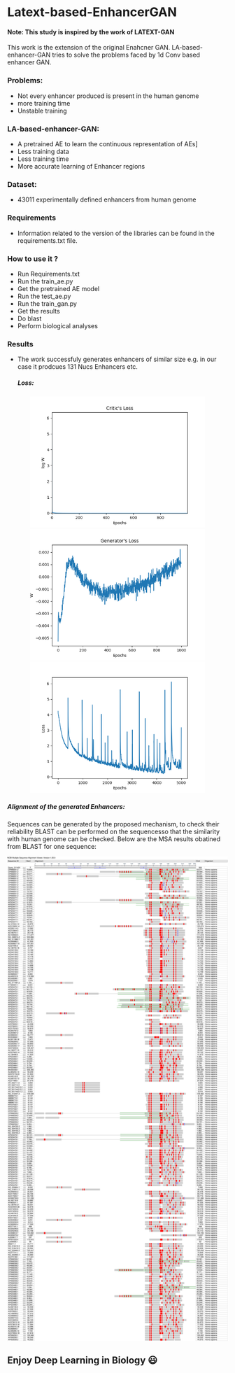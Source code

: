 # Latext-based-EnhancerGAN
#### Note: This study is inspired by the work of LATEXT-GAN

This work is the extension of the original Enahcner GAN. LA-based-enhancer-GAN tries to solve the problems faced by 1d Conv based enhancer GAN.


### Problems:
- Not every enhancer produced is present in the human genome
- more training time
- Unstable training


### LA-based-enhancer-GAN:
- A pretrained AE to learn the continuous representation of AEs]
- Less training data 
- Less training time
- More accurate learning of Enhancer regions



### Dataset:
- 43011 experimentally defined enhancers from human genome

### Requirements
- Information related to the version of the libraries can be found in the requirements.txt file.

### How to use it ?
- Run Requirements.txt
- Run the train_ae.py
- Get the pretrained AE model
- Run the test_ae.py
- Run the train_gan.py
- Get the results
- Do blast
- Perform biological analyses

### Results
- The work successfuly generates enhancers of similar size e.g. in our case it prodcues 131 Nucs Enhancers etc.
  ##### Loss:

<p align="middle"> 
  <img src="/closs.png" width="400" />
  <img src="/gloss.png" width="400" /> 
  <img src="/ae_loss.png" width="400" />
</p>

##### Alignment of the generated Enhancers:
Sequences can be generated by the proposed mechanism, to check their reliability BLAST can be performed on the sequencesso that the similarity with human genome can be checked.    Below are the MSA results obatined from BLAST for one sequence: 

<p align="middle"> 
  <img src="/al1.svg" width="800" />
</p>






## Enjoy Deep Learning in Biology   :smiley:
